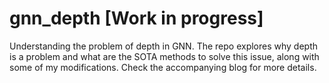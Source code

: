 # gnn_depth [Work in progress]
Understanding the problem of depth in GNN. The repo explores why depth is a problem and what are the SOTA methods to solve this issue, along with some of my modifications. Check the accompanying blog for more details.
